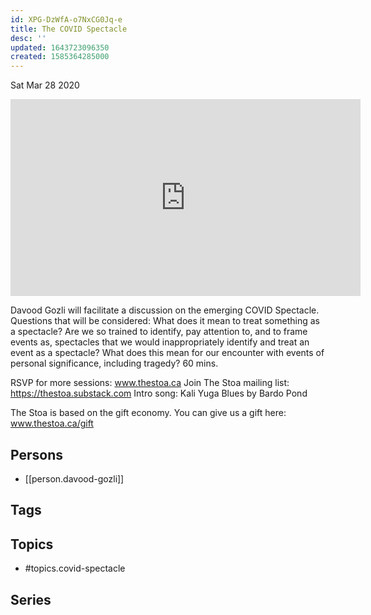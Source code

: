 ```yaml
---
id: XPG-DzWfA-o7NxCG0Jq-e
title: The COVID Spectacle
desc: ''
updated: 1643723096350
created: 1585364285000
---
```





Sat Mar 28 2020

<iframe width="560" height="315" src="https://www.youtube.com/embed/cnZQClQMqtc" title="The COVID Spectacle w/ Davood Gozli" frameborder="0" allow="accelerometer; autoplay; clipboard-write; encrypted-media; gyroscope; picture-in-picture" allowfullscreen ></iframe>

Davood Gozli will facilitate a discussion on the emerging COVID Spectacle. Questions that will be considered: What does it mean to treat something as a spectacle? Are we so trained to identify, pay attention to, and to frame events as, spectacles that we would inappropriately identify and treat an event as a spectacle? What does this mean for our encounter with events of personal significance, including tragedy?  60 mins.

RSVP for more sessions: www.thestoa.ca
Join The Stoa mailing list: https://thestoa.substack.com
Intro song: Kali Yuga Blues by Bardo Pond

The Stoa is based on the gift economy. You can give us a gift here: www.thestoa.ca/gift

## Persons

- [[person.davood-gozli]]

## Tags



## Topics

- #topics.covid-spectacle

## Series



